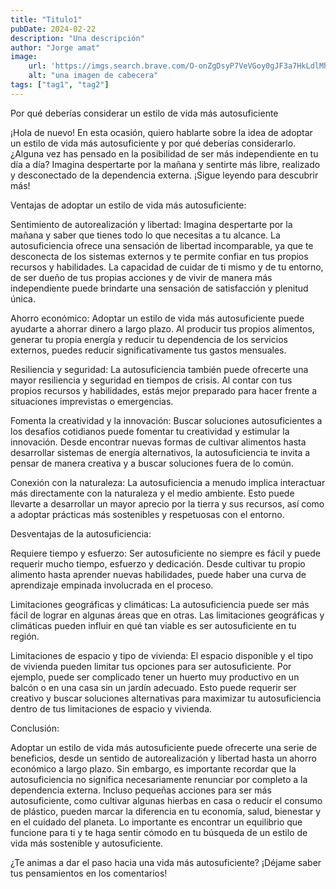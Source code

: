 ```yaml
---
title: "Titulo1"
pubDate: 2024-02-22
description: "Una descripción"
author: "Jorge amat"
image:
    url: 'https://imgs.search.brave.com/O-onZgDsyP7VeVGoy0gJF3a7HkLdlMhqKFKqgqIbAE0/rs:fit:860:0:0/g:ce/aHR0cHM6Ly9pMC53/cC5jb20vcGljanVt/Ym8uY29tL3dwLWNv/bnRlbnQvdXBsb2Fk/cy9ibGFjay1yb2Nr/LXRleHR1cmUtZnJl/ZS1waG90by5qcGc_/dz02MDAmcXVhbGl0/eT04MA'
    alt: "una imagen de cabecera"
tags: ["tag1", "tag2"]
---
```


Por qué deberías considerar un estilo de vida más autosuficiente

¡Hola de nuevo! En esta ocasión, quiero hablarte sobre la idea de adoptar un estilo de vida más autosuficiente y por qué deberías considerarlo. ¿Alguna vez has pensado en la posibilidad de ser más independiente en tu día a día? Imagina despertarte por la mañana y sentirte más libre, realizado y desconectado de la dependencia externa. ¡Sigue leyendo para descubrir más!

Ventajas de adoptar un estilo de vida más autosuficiente:

Sentimiento de autorealización y libertad: Imagina despertarte por la mañana y saber que tienes todo lo que necesitas a tu alcance. La autosuficiencia ofrece una sensación de libertad incomparable, ya que te desconecta de los sistemas externos y te permite confiar en tus propios recursos y habilidades. La capacidad de cuidar de ti mismo y de tu entorno, de ser dueño de tus propias acciones y de vivir de manera más independiente puede brindarte una sensación de satisfacción y plenitud única.

Ahorro económico: Adoptar un estilo de vida más autosuficiente puede ayudarte a ahorrar dinero a largo plazo. Al producir tus propios alimentos, generar tu propia energía y reducir tu dependencia de los servicios externos, puedes reducir significativamente tus gastos mensuales.

Resiliencia y seguridad: La autosuficiencia también puede ofrecerte una mayor resiliencia y seguridad en tiempos de crisis. Al contar con tus propios recursos y habilidades, estás mejor preparado para hacer frente a situaciones imprevistas o emergencias.

Fomenta la creatividad y la innovación: Buscar soluciones autosuficientes a los desafíos cotidianos puede fomentar tu creatividad y estimular la innovación. Desde encontrar nuevas formas de cultivar alimentos hasta desarrollar sistemas de energía alternativos, la autosuficiencia te invita a pensar de manera creativa y a buscar soluciones fuera de lo común.

Conexión con la naturaleza: La autosuficiencia a menudo implica interactuar más directamente con la naturaleza y el medio ambiente. Esto puede llevarte a desarrollar un mayor aprecio por la tierra y sus recursos, así como a adoptar prácticas más sostenibles y respetuosas con el entorno.

Desventajas de la autosuficiencia:

Requiere tiempo y esfuerzo: Ser autosuficiente no siempre es fácil y puede requerir mucho tiempo, esfuerzo y dedicación. Desde cultivar tu propio alimento hasta aprender nuevas habilidades, puede haber una curva de aprendizaje empinada involucrada en el proceso.

Limitaciones geográficas y climáticas: La autosuficiencia puede ser más fácil de lograr en algunas áreas que en otras. Las limitaciones geográficas y climáticas pueden influir en qué tan viable es ser autosuficiente en tu región.

Limitaciones de espacio y tipo de vivienda: El espacio disponible y el tipo de vivienda pueden limitar tus opciones para ser autosuficiente. Por ejemplo, puede ser complicado tener un huerto muy productivo en un balcón o en una casa sin un jardín adecuado. Esto puede requerir ser creativo y buscar soluciones alternativas para maximizar tu autosuficiencia dentro de tus limitaciones de espacio y vivienda.

Conclusión:

Adoptar un estilo de vida más autosuficiente puede ofrecerte una serie de beneficios, desde un sentido de autorealización y libertad hasta un ahorro económico a largo plazo. Sin embargo, es importante recordar que la autosuficiencia no significa necesariamente renunciar por completo a la dependencia externa. Incluso pequeñas acciones para ser más autosuficiente, como cultivar algunas hierbas en casa o reducir el consumo de plástico, pueden marcar la diferencia en tu economía, salud, bienestar y en el cuidado del planeta. Lo importante es encontrar un equilibrio que funcione para ti y te haga sentir cómodo en tu búsqueda de un estilo de vida más sostenible y autosuficiente.

¿Te animas a dar el paso hacia una vida más autosuficiente? ¡Déjame saber tus pensamientos en los comentarios!

